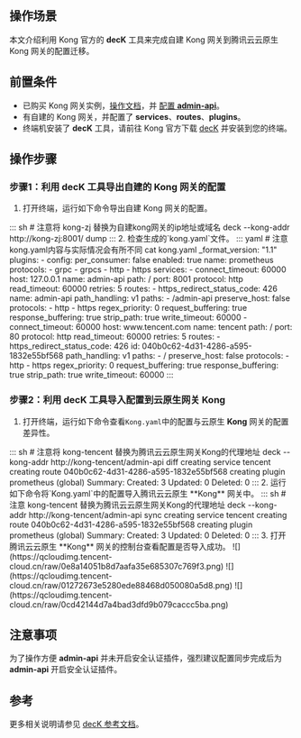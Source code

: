 ## 操作场景

本文介绍利用 Kong 官方的 **decK** 工具来完成自建 Kong 网关到腾讯云云原生 Kong 网关的配置迁移。

## 前置条件

- 已购买 Kong 网关实例，[操作文档](https://cloud.tencent.com/document/product/1364/72495)，并 [配置 **admin-api**](https://cloud.tencent.com/document/product/1364/73237)。
- 有自建的 Kong 网关，并配置了 **services**、**routes**、**plugins**。
- 终端机安装了 **decK** 工具，请前往 Kong 官方下载 [decK](https://docs.konghq.com/deck/latest/installation/) 并安装到您的终端。

## 操作步骤

### 步骤1：利用 decK 工具导出自建的 Kong 网关的配置

1. 打开终端，运行如下命令导出自建 Kong 网关的配置。
<dx-codeblock>
:::  sh
# 注意将 kong-zj 替换为自建kong网关的ip地址或域名
deck --kong-addr http://kong-zj:8001/ dump
:::
</dx-codeblock>
2. 检查生成的`kong.yaml`文件。
<dx-codeblock>
:::  yaml
# 注意kong.yaml内容与实际情况会有所不同
cat kong.yaml
_format_version: "1.1"
plugins:
- config:
    per_consumer: false
  enabled: true
  name: prometheus
  protocols:
  - grpc
  - grpcs
  - http
  - https
services:
- connect_timeout: 60000
  host: 127.0.0.1
  name: admin-api
  path: /
  port: 8001
  protocol: http
  read_timeout: 60000
  retries: 5
  routes:
  - https_redirect_status_code: 426
    name: admin-api
    path_handling: v1
    paths:
    - /admin-api
    preserve_host: false
    protocols:
    - http
    - https
    regex_priority: 0
    request_buffering: true
    response_buffering: true
    strip_path: true
  write_timeout: 60000
- connect_timeout: 60000
  host: www.tencent.com
  name: tencent
  path: /
  port: 80
  protocol: http
  read_timeout: 60000
  retries: 5
  routes:
  - https_redirect_status_code: 426
    id: 040b0c62-4d31-4286-a595-1832e55bf568
    path_handling: v1
    paths:
    - /
    preserve_host: false
    protocols:
    - http
    - https
    regex_priority: 0
    request_buffering: true
    response_buffering: true
    strip_path: true
  write_timeout: 60000
:::
</dx-codeblock>


### 步骤2：利用 decK 工具导入配置到云原生网关 Kong

1. 打开终端，运行如下命令查看`Kong.yaml`中的配置与云原生 **Kong** 网关的配置差异性。
<dx-codeblock>
:::  sh
# 注意将 kong-tencent 替换为腾讯云云原生网关Kong的代理地址
deck --kong-addr http://kong-tencent/admin-api diff
creating service tencent
creating route 040b0c62-4d31-4286-a595-1832e55bf568
creating plugin prometheus (global)
Summary:
  Created: 3
  Updated: 0
  Deleted: 0
:::
</dx-codeblock>
2. 运行如下命令将`Kong.yaml`中的配置导入腾讯云云原生 **Kong** 网关中。
<dx-codeblock>
:::  sh
# 注意 kong-tencent 替换为腾讯云云原生网关Kong的代理地址
deck --kong-addr http://kong-tencent/admin-api sync
creating service tencent
creating route 040b0c62-4d31-4286-a595-1832e55bf568
creating plugin prometheus (global)
Summary:
  Created: 3
  Updated: 0
  Deleted: 0
:::
</dx-codeblock>
3. 打开腾讯云云原生 **Kong** 网关的控制台查看配置是否导入成功。
![](https://qcloudimg.tencent-cloud.cn/raw/0e8a14051b8d7aafa35e685307c769f3.png)
![](https://qcloudimg.tencent-cloud.cn/raw/01272673e5280ede88468d050080a5d8.png)
![](https://qcloudimg.tencent-cloud.cn/raw/0cd42144d7a4bad3dfd9b079caccc5ba.png)

## 注意事项
为了操作方便 **admin-api** 并未开启安全认证插件，强烈建议配置同步完成后为 **admin-api** 开启安全认证插件。

## 参考
更多相关说明请参见 [decK 参考文档](https://docs.konghq.com/deck/)。
